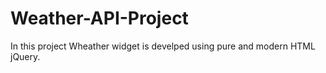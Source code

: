 # Weather-API-Project
In this project Wheather widget is develped using pure and modern HTML jQuery.
